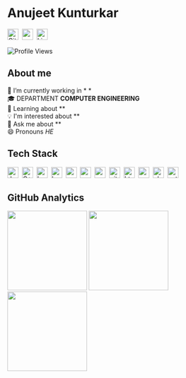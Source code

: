 # Anujeet Kunturkar
<a href="https://github.com/Anujeet23" target="_blank"><img src="https://img.shields.io/badge/GitHub-100000?style=flat&logo=github&logoColor=white" alt="GitHub Badge" height="25"></a>&nbsp;
<a href="https://sarths21.netlify.app" target="_blank"><img src="https://cdn-icons-png.flaticon.com/512/351/351456.png" alt="portfolio" height="25"></a>&nbsp;
<a href="https://www.linkedin.com/in/anujeet-kunturkar/" target="_blank"><img src="https://img.shields.io/badge/LinkedIn-0077B5?style=flat&logo=linkedin&logoColor=white" alt="LinkedIn Badge" height="25"></a>&nbsp;

![Profile Views](https://komarev.com/ghpvc/?username=Anujeet23&theme=default&color=blue&style=flat&label=Profile+Views)

## About me
🔭&nbsp;I’m currently working in * *
<br/>🎓&nbsp;DEPARTMENT  **COMPUTER ENGINEERING**
<br/>🌱&nbsp;Learning about **
<br/>💡&nbsp;I'm interested about **
<br/>💬&nbsp;Ask me about **
<br/>😄&nbsp;Pronouns *HE*

## Tech Stack
<img src="https://img.shields.io/badge/-Java-orange" alt="Java Badge" height="25">&nbsp;
<img src="https://img.shields.io/badge/-C%2B%2B-blue" alt="C++ Badge" height="25">&nbsp;
<img src="https://img.shields.io/badge/Bash-05122A?style=flat&logo=gnu-bash" alt="bash Badge" height="25">&nbsp;
<img src="https://img.shields.io/badge/Bootstrap-05122A?style=flat&logo=bootstrap" alt="bootstrap Badge" height="25">&nbsp;
<img src="https://img.shields.io/badge/C-05122A?style=flat&logo=c" alt="c Badge" height="25">&nbsp;
<img src="https://img.shields.io/badge/Canva-05122A?style=flat&logo=canva" alt="canva Badge" height="25">&nbsp;
<img src="https://img.shields.io/badge/Css3-05122A?style=flat&logo=css3" alt="css3 Badge" height="25">&nbsp;
<img src="https://img.shields.io/badge/Git-05122A?style=flat&logo=git" alt="git Badge" height="25">&nbsp;
<img src="https://img.shields.io/badge/Html5-05122A?style=flat&logo=html5" alt="html5 Badge" height="25">&nbsp;
<img src="https://img.shields.io/badge/Mysql-05122A?style=flat&logo=mysql" alt="mysql Badge" height="25">&nbsp;
<img src="https://img.shields.io/badge/Php-05122A?style=flat&logo=php" alt="php Badge" height="25">&nbsp;
<img src="https://img.shields.io/badge/Python-05122A?style=flat&logo=python" alt="python Badge" height="25">&nbsp;



## GitHub Analytics
<div>
<img height="180em" src="https://github-readme-stats.vercel.app/api?username=Anujeet23&theme=default&show_icons=true&count_private=true">
<img height="180em" src="https://github-readme-stats.vercel.app/api/top-langs/?username=Anujeet23&theme=default&layout=compact&langs_count=5">
<img height="180em" src="https://github-readme-streak-stats.herokuapp.com/?user=Anujeet23&theme=default">
</div>

